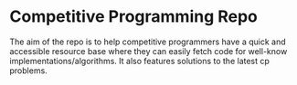 # Competitive Programming Repo

The aim of the repo is to help competitive programmers have a quick and accessible resource base where they can easily fetch code for well-know implementations/algorithms.
It also features solutions to the latest cp problems.